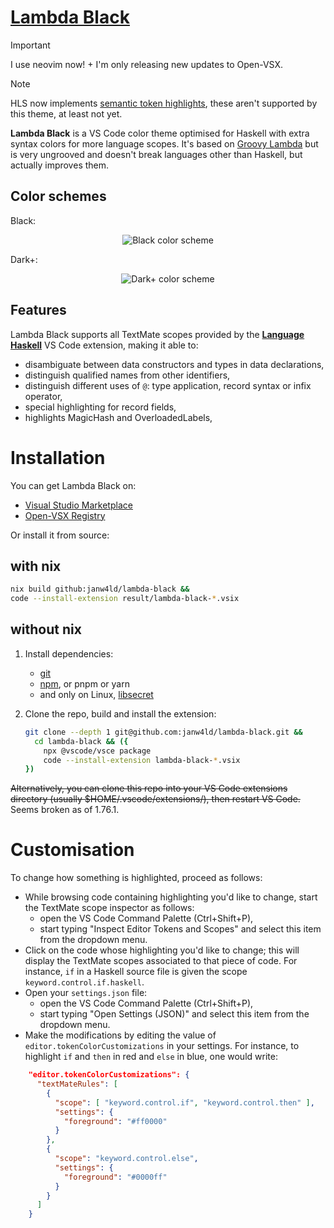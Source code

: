 # [Lambda Black](https://open-vsx.org/extension/janw4ld/lambda-black)

> [!IMPORTANT]
> I use neovim now! + I'm only releasing new updates to Open-VSX.

> [!NOTE]
> HLS now implements [semantic token highlights](https://github.com/haskell/haskell-language-server/pull/3892), these aren't supported by this theme, at least not yet.

__Lambda Black__ is a VS Code color theme optimised for Haskell with extra syntax colors for more language scopes. It's based on [Groovy Lambda](https://marketplace.visualstudio.com/items?itemName=sheaf.groovylambda) but is very ungrooved and doesn't break languages other than Haskell, but actually improves them.

## Color schemes
Black:
<p align="center">
  <img src="https://raw.githubusercontent.com/janw4ld/lambda-black/main/img/black-screenshot.png" alt="Black color scheme" style="max-width:90%;">
</p>
Dark+:
<p align="center">
  <img src="https://raw.githubusercontent.com/janw4ld/lambda-black/main/img/dark-screenshot.png" alt="Dark+ color scheme" style="max-width:90%;">
</p>

## Features
Lambda Black supports all TextMate scopes provided by the [__Language Haskell__](https://github.com/JustusAdam/language-haskell) VS Code extension, making it able to:

  - disambiguate between data constructors and types in data declarations,
  - distinguish qualified names from other identifiers,
  - distinguish different uses of `@`: type application, record syntax or infix operator,
  - special highlighting for record fields,
  - highlights MagicHash and OverloadedLabels,

# Installation
You can get Lambda Black on:

  - [Visual Studio Marketplace](https://marketplace.visualstudio.com/items?itemName=janw4ld.lambda-black)
  - [Open-VSX Registry](https://open-vsx.org/extension/janw4ld/lambda-black)

Or install it from source:

## with nix

```bash
nix build github:janw4ld/lambda-black &&
code --install-extension result/lambda-black-*.vsix
```

## without nix

1. Install dependencies:
    - [git](https://git-scm.com/downloads)
    - [npm](https://www.npmjs.com/get-npm), or pnpm or yarn
    - and only on Linux, [libsecret](https://pkgs.org/download/libsecret)

1. Clone the repo, build and install the extension:

    ```bash
    git clone --depth 1 git@github.com:janw4ld/lambda-black.git &&
      cd lambda-black && ({
        npx @vscode/vsce package
        code --install-extension lambda-black-*.vsix
    })
    ```

~~Alternatively, you can clone this repo into your VS Code extensions directory (usually $HOME/.vscode/extensions/), then restart VS Code.~~ Seems broken as of 1.76.1.

# Customisation
To change how something is highlighted, proceed as follows:

  - While browsing code containing highlighting you'd like to change, start the TextMate scope inspector as follows:
    - open the VS Code Command Palette (Ctrl+Shift+P),
    - start typing "Inspect Editor Tokens and Scopes" and select this item from the dropdown menu.
  - Click on the code whose highlighting you'd like to change; this will display the TextMate scopes associated to that piece of code. For instance, `if` in a Haskell source file is given the scope `keyword.control.if.haskell`.
  - Open your `settings.json` file:
    - open the VS Code Command Palette (Ctrl+Shift+P),
    - start typing "Open Settings (JSON)" and select this item from the dropdown menu.
  - Make the modifications by editing the value of `editor.tokenColorCustomizations` in your settings.
    For instance, to highlight `if` and `then` in red and `else` in blue, one would write:

```json
    "editor.tokenColorCustomizations": {
      "textMateRules": [
        {
          "scope": [ "keyword.control.if", "keyword.control.then" ],
          "settings": {
            "foreground": "#ff0000"
          }
        },
        {
          "scope": "keyword.control.else",
          "settings": {
            "foreground": "#0000ff"
          }
        }
      ]
    }
```
